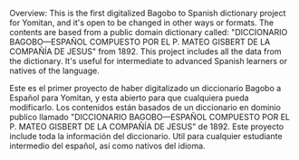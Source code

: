 Overview:
This is the first digitalized Bagobo to Spanish dictionary project for Yomitan, and it's open to be changed in other ways or formats. The contents are based from a public domain dictionary called: "DICCIONARIO BAGOBO—ESPAÑOL COMPUESTO POR EL P. MATEO GISBERT DE LA COMPAÑÍA DE JESUS" from 1892. This project includes all the data from the dictionary. It's useful for intermediate to advanced Spanish learners or natives of the language.

Este es el primer proyecto de haber digitalizado un diccionario Bagobo a Español para Yomitan, y esta abierto para que cualquiera pueda modificarlo. Los contenidos están basados de un diccionario en dominio publico llamado "DICCIONARIO BAGOBO—ESPAÑOL COMPUESTO POR EL P. MATEO GISBERT DE LA COMPAÑÍA DE JESUS" de 1892. Este proyecto include toda la información del diccionario. Util para cualquier estudiante intermedio del español, así como nativos del idioma.
